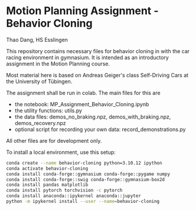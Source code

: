 # Motion Planning Assignment - Behavior Cloning

Thao Dang, HS Esslingen

This repository contains necessary files for behavior cloning in with the car racing environment in gymnasium. It is intended as an introductory assignment in the Motion Planning course.

Most material here is based on Andreas Geiger's class Self-Driving Cars at the University of Tübingen.

The assignment shall be run in colab. The main files for this are

- the notebook: MP_Assignment_Behavior_Cloning.ipynb
- the utility functions: utils.py
- the data files: demos_no_braking.npz, demos_with_braking.npz, demos_recovery.npz
- optional script for recording your own data: record_demonstrations.py

All other files are for development only.

To install a local environment, use this setup:

```bash
conda create --name behavior-cloning python=3.10.12 ipython
conda activate behavior-cloning
conda install conda-forge::gymnasium conda-forge::pygame numpy
conda install conda-forge::swig conda-forge::gymnasium-box2d
conda install pandas matplotlib
conda install pytorch torchvision -c pytorch
conda install anaconda::ipykernel anaconda::jupyter
python -m ipykernel install --user --name=behavior-cloning
```
